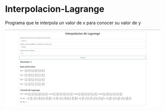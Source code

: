 # Interpolacion-Lagrange

Programa que te interpola un valor de x para conocer su valor de y

![interpolacion Lagrange](https://raw.githubusercontent.com/Dagalhdz/Interpolacion-Lagrange/main/ejemplo/c813c5f0-af03-4e43-a894-b67dbb8b9e9c.jpg)

